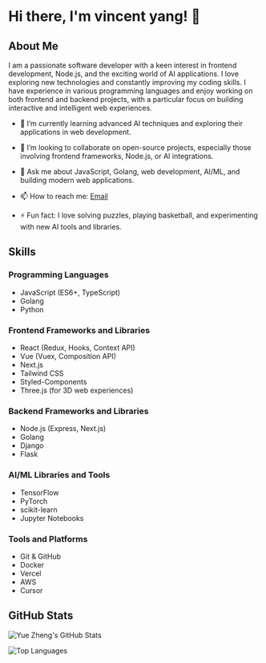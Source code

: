 # Hi there, I'm vincent yang! 👋

## About Me

I am a passionate software developer with a keen interest in frontend development, Node.js, and the exciting world of AI applications. I love exploring new technologies and constantly improving my coding skills. I have experience in various programming languages and enjoy working on both frontend and backend projects, with a particular focus on building interactive and intelligent web experiences.

- 🌱 I’m currently learning advanced AI techniques and exploring their applications in web development.

- 👯 I’m looking to collaborate on open-source projects, especially those involving frontend frameworks, Node.js, or AI integrations.

- 💬 Ask me about JavaScript, Golang, web development, AI/ML, and building modern web applications.

- 📫 How to reach me: [Email](mailto:yuezheng2006@gmail.com)

- ⚡ Fun fact: I love solving puzzles, playing basketball, and experimenting with new AI tools and libraries.

## Skills

### Programming Languages

- JavaScript (ES6+, TypeScript)
- Golang
- Python

### Frontend Frameworks and Libraries

- React (Redux, Hooks, Context API)
- Vue (Vuex, Composition API)
- Next.js
- Tailwind CSS
- Styled-Components
- Three.js (for 3D web experiences)

### Backend Frameworks and Libraries

- Node.js (Express, Next.js)
- Golang
- Django
- Flask

### AI/ML Libraries and Tools

- TensorFlow
- PyTorch
- scikit-learn
- Jupyter Notebooks

### Tools and Platforms

- Git & GitHub
- Docker
- Vercel
- AWS
- Cursor


## GitHub Stats

![Yue Zheng's GitHub Stats](https://github-readme-stats.vercel.app/api?username=yuezheng2006&show_icons=true&theme=radical)

![Top Languages](https://github-readme-stats.vercel.app/api/top-langs/?username=yuezheng2006&layout=compact&theme=radical)

